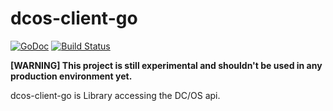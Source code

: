 # dcos-client-go

[![GoDoc](https://godoc.org/github.com/dcos/client-go/dcos?status.svg)](https://godoc.org/github.com/dcos/client-go/dcos) [![Build Status](https://travis-ci.org/dcos/client-go.svg?branch=master)](https://travis-ci.org/dcos/client-go)

**[WARNING] This project is still experimental and shouldn't be used in any production environment yet.**

dcos-client-go is Library accessing the DC/OS api.

